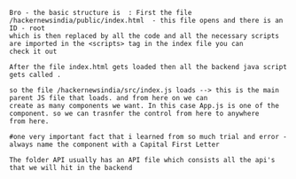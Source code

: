 

    Bro - the basic structure is  : First the file /hackernewsindia/public/index.html  - this file opens and there is an ID - root
    which is then replaced by all the code and all the necessary scripts are imported in the <scripts> tag in the index file you can
    check it out
    
    After the file index.html gets loaded then all the backend java script gets called .

    so the file /hackernewsindia/src/index.js loads --> this is the main parent JS file that loads. and from here on we can
    create as many components we want. In this case App.js is one of the component. so we can trasnfer the control from here to anywhere 
    from here.
    
    #one very important fact that i learned from so much trial and error - always name the component with a Capital First Letter
    
    The folder API usually has an API file which consists all the api's that we will hit in the backend
    
    
    


